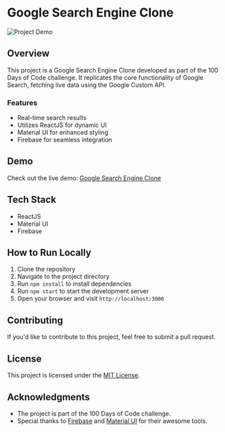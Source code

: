 # Google Search Engine Clone

![Project Demo](link-to-project-demo-gif-or-screenshot)

## Overview

This project is a Google Search Engine Clone developed as part of the 100 Days of Code challenge. It replicates the core functionality of Google Search, fetching live data using the Google Custom API.

### Features

- Real-time search results
- Utilizes ReactJS for dynamic UI
- Material UI for enhanced styling
- Firebase for seamless integration

## Demo

Check out the live demo: [Google Search Engine Clone](https://google-engine-clone.vercel.app/)

## Tech Stack

- ReactJS
- Material UI
- Firebase

## How to Run Locally

1. Clone the repository
2. Navigate to the project directory
3. Run `npm install` to install dependencies
4. Run `npm start` to start the development server
5. Open your browser and visit `http://localhost:3000`

## Contributing

If you'd like to contribute to this project, feel free to submit a pull request.

## License

This project is licensed under the [MIT License](LICENSE).

## Acknowledgments

- The project is part of the 100 Days of Code challenge.
- Special thanks to [Firebase](https://firebase.google.com/) and [Material UI](https://material-ui.com/) for their awesome tools.

